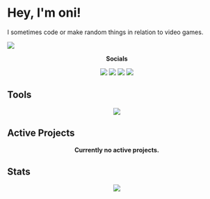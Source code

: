 # Hey, I'm oni!

I sometimes code or make random things in relation to video games.

![](https://komarev.com/ghpvc/?username=onibl3ss&style=for-the-badge&color=ffb6c1)

<p align="center">
  <strong>Socials</strong>
<p align="center">
<a target="_blank" href="https://x.com/onibl3ss"><img src="https://img.shields.io/badge/%40ONIBL3SS-black?style=for-the-badge&logo=x&logoColor=white&color=black" /></a>
<a target="_blank" href="https://discord.com/users/1045746635159912469"><img src="https://img.shields.io/badge/%40ONIBL3SS-7289da?style=for-the-badge&logo=discord&logoColor=white" /></a>
<a target="_blank" href="https://www.youtube.com/@ONIBL3SS"><img src="https://img.shields.io/badge/ONIBL3SS-FF0000?style=for-the-badge&logo=youtube&logoColor=white" /></a>
<a target="_blank" href="https://www.twitch.tv/onibl4ss"><img src="https://img.shields.io/badge/ONIBL4SS-9146FF?style=for-the-badge&logo=twitch&logoColor=white" /></a>
</p>

## Tools
<p align="center">
    <img src="https://skillicons.dev/icons?i=unity,cs,blender,vscode"/>
  </a>
</p>

## Active Projects
  <p align="center">
<strong>Currently no active projects.</strong>

## Stats
<p align="center">
  <img src="https://github-readme-stats-navy-six-13.vercel.app/api?username=onibl3ss&theme=transparent&border_color=30363d&title_color=ffffff&text_color=ffb6c1"/>
